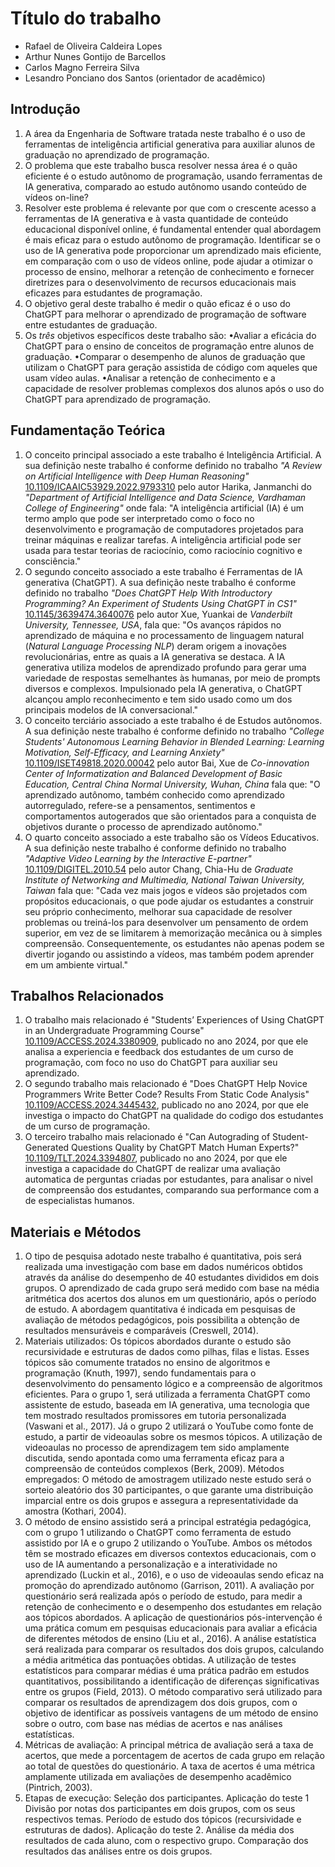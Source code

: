 # Título do trabalho

* Rafael de Oliveira Caldeira Lopes
* Arthur Nunes Gontijo de Barcellos
* Carlos Magno Ferreira Silva
* Lesandro Ponciano dos Santos (orientador de acadêmico)

## Introdução

1. A área da Engenharia de Software tratada neste trabalho é o uso de ferramentas de inteligência artificial generativa para auxiliar alunos de graduação no aprendizado de programação.
1. O problema que este trabalho busca resolver nessa área é o quão eficiente é o estudo autônomo de programação, usando ferramentas de IA generativa, comparado ao estudo autônomo usando conteúdo de vídeos on-line?
1. Resolver este problema é relevante por que com o crescente acesso a ferramentas de IA generativa e à vasta quantidade de conteúdo educacional disponível online, é fundamental entender qual abordagem é mais eficaz para o estudo autônomo de programação. Identificar se o uso de IA generativa pode proporcionar um aprendizado mais eficiente, em comparação com o uso de vídeos online, pode ajudar a otimizar o processo de ensino, melhorar a retenção de conhecimento e fornecer diretrizes para o desenvolvimento de recursos educacionais mais eficazes para estudantes de programação.
1. O objetivo geral deste trabalho é medir o quão eficaz é o uso do ChatGPT para melhorar o aprendizado de programação de software entre estudantes de graduação.
1. Os *três* objetivos específicos deste trabalho são:
•Avaliar a eficácia do ChatGPT para o ensino de conceitos de programação entre alunos de graduação.
•Comparar o desempenho de alunos de graduação que utilizam o ChatGPT para geração assistida de código com aqueles que usam vídeo aulas.
•Analisar a retenção de conhecimento e a capacidade de resolver problemas complexos dos alunos após o uso do ChatGPT para aprendizado de programação.

## Fundamentação Teórica

1. O conceito principal associado a este trabalho é Inteligência Artificial. A sua definição neste trabalho é conforme definido no trabalho _"A Review on Artificial Intelligence with Deep Human Reasoning"_ [10.1109/ICAAIC53929.2022.9793310](https://ieeexplore.ieee.org/document/9793310) pelo autor Harika, Janmanchi do _"Department of Artificial Intelligence and Data Science, Vardhaman College of Engineering"_ onde fala: "A inteligência artificial (IA) é um termo amplo que pode ser interpretado como o foco no desenvolvimento e programação de computadores projetados para treinar máquinas e realizar tarefas. A inteligência artificial pode ser usada para testar teorias de raciocínio, como raciocínio cognitivo e consciência."
2. O segundo conceito associado a este trabalho é Ferramentas de IA generativa (ChatGPT). A sua definição neste trabalho é conforme definido no trabalho _"Does ChatGPT Help With Introductory Programming? An Experiment of Students Using ChatGPT in CS1"_ [10.1145/3639474.3640076](https://ieeexplore.ieee.org/document/10554703) pelo autor Xue, Yuankai de _Vanderbilt University, Tennessee, USA_, fala que: "Os avanços rápidos no aprendizado de máquina e no processamento de linguagem natural (_Natural Language Processing NLP_) deram origem a inovações revolucionárias, entre as quais a IA generativa se destaca. A IA generativa utiliza modelos de aprendizado profundo para gerar uma variedade de respostas semelhantes às humanas, por meio de prompts diversos e complexos. Impulsionado pela IA generativa, o ChatGPT alcançou amplo reconhecimento e tem sido usado como um dos principais modelos de IA conversacional."
3. O conceito terciário associado a este trabalho é de Estudos autônomos. A sua definição neste trabalho é conforme definido no trabalho _"College Students' Autonomous Learning Behavior in Blended Learning: Learning Motivation, Self-Efficacy, and Learning Anxiety"_ [10.1109/ISET49818.2020.00042](https://ieeexplore.ieee.org/document/9215481) pelo autor Bai, Xue de _Co-innovation Center of Informatization and Balanced Development of Basic Education, Central China Normal University, Wuhan, China_ fala que: "O aprendizado autônomo, também conhecido como aprendizado autorregulado, refere-se a pensamentos, sentimentos e comportamentos autogerados que são orientados para a conquista de objetivos durante o processo de aprendizado autônomo."
4. O quarto conceito associado a este trabalho são os Vídeos Educativos. A sua definição neste trabalho é conforme definido no trabalho _"Adaptive Video Learning by the Interactive E-partner"_ [10.1109/DIGITEL.2010.54](https://ieeexplore.ieee.org/document/5463770) pelo autor Chang, Chia-Hu de _Graduate Institute of Networking and Multimedia, National Taiwan University, Taiwan_ fala que: "Cada vez mais jogos e vídeos são projetados com propósitos educacionais, o que pode ajudar os estudantes a construir seu próprio conhecimento, melhorar sua capacidade de resolver problemas ou treiná-los para desenvolver um pensamento de ordem superior, em vez de se limitarem à memorização mecânica ou à simples compreensão. Consequentemente, os estudantes não apenas podem se divertir jogando ou assistindo a vídeos, mas também podem aprender em um ambiente virtual."

## Trabalhos Relacionados

1. O trabalho mais relacionado é "Students’ Experiences of Using ChatGPT in an Undergraduate Programming Course" [10.1109/ACCESS.2024.3380909](https://doi.org/10.1109/ACCESS.2024.3380909), publicado no ano 2024, por que ele analisa a experiencia e feedback dos estudantes de um curso de programação, com foco no uso do ChatGPT para auxiliar seu aprendizado.
2. O segundo trabalho mais relacionado é "Does ChatGPT Help Novice Programmers Write Better Code? Results From Static Code Analysis" [10.1109/ACCESS.2024.3445432](https://doi.org/10.1109/ACCESS.2024.3445432), publicado no ano 2024, por que ele investiga o impacto do ChatGPT na qualidade do codigo dos estudantes de um curso de programação.
3. O terceiro trabalho mais relacionado é "Can Autograding of Student-Generated Questions Quality by ChatGPT Match Human Experts?" [10.1109/TLT.2024.3394807](https://doi.org/10.1109/TLT.2024.3394807), publicado no ano 2024, por que ele investiga a capacidade do ChatGPT de realizar uma avaliação automatica de perguntas criadas por estudantes, para analisar o nivel de compreensão dos estudantes, comparando sua performance com a de especialistas humanos.

## Materiais e Métodos

1. O tipo de pesquisa adotado neste trabalho é quantitativa, pois será realizada uma investigação com base em dados numéricos obtidos através da análise do desempenho de 40 estudantes divididos em dois grupos. O aprendizado de cada grupo será medido com base na média aritmética dos acertos dos alunos em um questionário, após o período de estudo. A abordagem quantitativa é indicada em pesquisas de avaliação de métodos pedagógicos, pois possibilita a obtenção de resultados mensuráveis e comparáveis (Creswell, 2014).
2. Materiais utilizados:
Os tópicos abordados durante o estudo são recursividade e estruturas de dados como pilhas, filas e listas. Esses tópicos são comumente tratados no ensino de algoritmos e programação (Knuth, 1997), sendo fundamentais para o desenvolvimento do pensamento lógico e a compreensão de algoritmos eficientes.
Para o grupo 1, será utilizada a ferramenta ChatGPT como assistente de estudo, baseada em IA generativa, uma tecnologia que tem mostrado resultados promissores em tutoria personalizada (Vaswani et al., 2017).
Já o grupo 2 utilizará o YouTube como fonte de estudo, a partir de videoaulas sobre os mesmos tópicos. A utilização de videoaulas no processo de aprendizagem tem sido amplamente discutida, sendo apontada como uma ferramenta eficaz para a compreensão de conteúdos complexos (Berk, 2009).
Métodos empregados:
O método de amostragem utilizado neste estudo será o sorteio aleatório dos 30 participantes, o que garante uma distribuição imparcial entre os dois grupos e assegura a representatividade da amostra (Kothari, 2004).
3. O método de ensino assistido será a principal estratégia pedagógica, com o grupo 1 utilizando o ChatGPT como ferramenta de estudo assistido por IA e o grupo 2 utilizando o YouTube. Ambos os métodos têm se mostrado eficazes em diversos contextos educacionais, com o uso de IA aumentando a personalização e a interatividade no aprendizado (Luckin et al., 2016), e o uso de videoaulas sendo eficaz na promoção do aprendizado autônomo (Garrison, 2011).
A avaliação por questionário será realizada após o período de estudo, para medir a retenção de conhecimento e o desempenho dos estudantes em relação aos tópicos abordados. A aplicação de questionários pós-intervenção é uma prática comum em pesquisas educacionais para avaliar a eficácia de diferentes métodos de ensino (Liu et al., 2016).
A análise estatística será realizada para comparar os resultados dos dois grupos, calculando a média aritmética das pontuações obtidas. A utilização de testes estatísticos para comparar médias é uma prática padrão em estudos quantitativos, possibilitando a identificação de diferenças significativas entre os grupos (Field, 2013).
O método comparativo será utilizado para comparar os resultados de aprendizagem dos dois grupos, com o objetivo de identificar as possíveis vantagens de um método de ensino sobre o outro, com base nas médias de acertos e nas análises estatísticas.
4. Métricas de avaliação:
A principal métrica de avaliação será a taxa de acertos, que mede a porcentagem de acertos de cada grupo em relação ao total de questões do questionário. A taxa de acertos é uma métrica amplamente utilizada em avaliações de desempenho acadêmico (Pintrich, 2003).
5. Etapas de execução:
Seleção dos participantes.
Aplicação do teste 1
Divisão por notas dos participantes em dois grupos, com os seus respectivos temas.
Período de estudo dos tópicos (recursividade e estruturas de dados).
Aplicação do teste 2.
Análise da média dos resultados de cada aluno, com o respectivo grupo.
Comparação dos resultados das análises entre os dois grupos.
